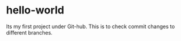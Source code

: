 # hello-world
Its my first project under Git-hub.
This is to check commit changes to different branches.
